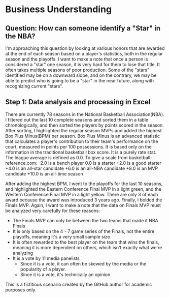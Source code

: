 # Business Understanding
## Question: How can someone identify a "Star" in the NBA?
I'm approaching this question by looking at various honors that are awarded at the end of each season based on a player's statistics, both in the regular season and the playoffs. I want to make a note that once a person is considered a "star" one season, it is very hard for them to lose that title. It often takes multiple seasons of poor production. Some of the "stars" identified may be on a downward slope, and on the contrary, we may be able to predict who is going to be a "star" in the near future, along with recognizing current "stars". 

## Step 1: Data analysis and processing in Excel
There are currently 78 seasons in the National Basketball Association(NBA). I filtered out the last 10 complete seasons and sorted them in a table chronologically, and then sorted the players by points scored in the season. After sorting, I highlighted the regular season MVPs and added the highest Box Plus Minus(BPM) per season. Box Plus Minus is an advanced statistic that calculates a player's contribution to their team's performance on the court, measured in points per 100 possessions. It is based only on the information in the traditional basketball box score. It is a purely rate stat. The league average is defined as 0.0. 
To give a scale from basketball-reference.com:
-2.0 is a bench player
0.0 is a starter
+2.0 is a good starter
+4.0 is an all-star candidate
+6.0 is an all-NBA candidate
+8.0 is an MVP candidate
+10.0 is an all-time season

After adding the highest BPM, I went to the playoffs for the last 10 seasons, and highlighted the Eastern Conference Final MVP in a light green, and the Western Conference Final MVP in a light yellow. There are only 3 of each award because the award was introduced 3 years ago. Finally, I bolded the Finals MVP. Again, I want to make a note that the data on Finals MVP must be analyzed very carefully for these reasons:
- The Finals MVP can only be between the two teams that made it NBA Finals
- It is only based on the 4 - 7 game series of the Finals, not the entire playoffs, meaning it's a very small sample size
- It is often rewarded to the best player on the team that wins the finals, meaning it is more dependent on others, which isn't exactly what we're analyzing
- It is a vote by 11 media panelists
  -   Since it is a vote, it can often be skewed by the media or the popularity of a player.
  -   Since it is a vote, it's technically an opinion.




This is a fictitious scenario created by the GitHub author for academic purposes only.
